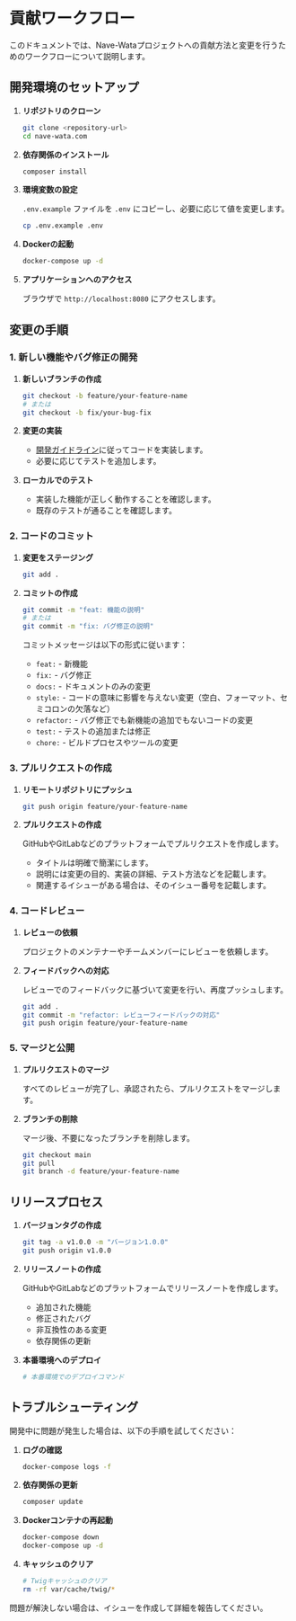 # 貢献ワークフロー

このドキュメントでは、Nave-Wataプロジェクトへの貢献方法と変更を行うためのワークフローについて説明します。

## 開発環境のセットアップ

1. **リポジトリのクローン**

   ```bash
   git clone <repository-url>
   cd nave-wata.com
   ```

2. **依存関係のインストール**

   ```bash
   composer install
   ```

3. **環境変数の設定**

   `.env.example` ファイルを `.env` にコピーし、必要に応じて値を変更します。

   ```bash
   cp .env.example .env
   ```

4. **Dockerの起動**

   ```bash
   docker-compose up -d
   ```

5. **アプリケーションへのアクセス**

   ブラウザで `http://localhost:8080` にアクセスします。

## 変更の手順

### 1. 新しい機能やバグ修正の開発

1. **新しいブランチの作成**

   ```bash
   git checkout -b feature/your-feature-name
   # または
   git checkout -b fix/your-bug-fix
   ```

2. **変更の実装**

   - [開発ガイドライン](./development_guidelines.md)に従ってコードを実装します。
   - 必要に応じてテストを追加します。

3. **ローカルでのテスト**

   - 実装した機能が正しく動作することを確認します。
   - 既存のテストが通ることを確認します。

### 2. コードのコミット

1. **変更をステージング**

   ```bash
   git add .
   ```

2. **コミットの作成**

   ```bash
   git commit -m "feat: 機能の説明"
   # または
   git commit -m "fix: バグ修正の説明"
   ```

   コミットメッセージは以下の形式に従います：

   - `feat:` - 新機能
   - `fix:` - バグ修正
   - `docs:` - ドキュメントのみの変更
   - `style:` - コードの意味に影響を与えない変更（空白、フォーマット、セミコロンの欠落など）
   - `refactor:` - バグ修正でも新機能の追加でもないコードの変更
   - `test:` - テストの追加または修正
   - `chore:` - ビルドプロセスやツールの変更

### 3. プルリクエストの作成

1. **リモートリポジトリにプッシュ**

   ```bash
   git push origin feature/your-feature-name
   ```

2. **プルリクエストの作成**

   GitHubやGitLabなどのプラットフォームでプルリクエストを作成します。

   - タイトルは明確で簡潔にします。
   - 説明には変更の目的、実装の詳細、テスト方法などを記載します。
   - 関連するイシューがある場合は、そのイシュー番号を記載します。

### 4. コードレビュー

1. **レビューの依頼**

   プロジェクトのメンテナーやチームメンバーにレビューを依頼します。

2. **フィードバックへの対応**

   レビューでのフィードバックに基づいて変更を行い、再度プッシュします。

   ```bash
   git add .
   git commit -m "refactor: レビューフィードバックの対応"
   git push origin feature/your-feature-name
   ```

### 5. マージと公開

1. **プルリクエストのマージ**

   すべてのレビューが完了し、承認されたら、プルリクエストをマージします。

2. **ブランチの削除**

   マージ後、不要になったブランチを削除します。

   ```bash
   git checkout main
   git pull
   git branch -d feature/your-feature-name
   ```

## リリースプロセス

1. **バージョンタグの作成**

   ```bash
   git tag -a v1.0.0 -m "バージョン1.0.0"
   git push origin v1.0.0
   ```

2. **リリースノートの作成**

   GitHubやGitLabなどのプラットフォームでリリースノートを作成します。

   - 追加された機能
   - 修正されたバグ
   - 非互換性のある変更
   - 依存関係の更新

3. **本番環境へのデプロイ**

   ```bash
   # 本番環境でのデプロイコマンド
   ```

## トラブルシューティング

開発中に問題が発生した場合は、以下の手順を試してください：

1. **ログの確認**

   ```bash
   docker-compose logs -f
   ```

2. **依存関係の更新**

   ```bash
   composer update
   ```

3. **Dockerコンテナの再起動**

   ```bash
   docker-compose down
   docker-compose up -d
   ```

4. **キャッシュのクリア**

   ```bash
   # Twigキャッシュのクリア
   rm -rf var/cache/twig/*
   ```

問題が解決しない場合は、イシューを作成して詳細を報告してください。